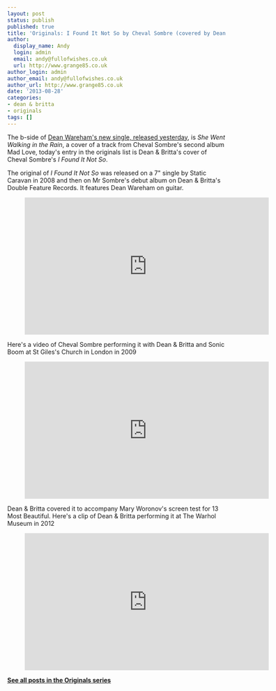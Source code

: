 ```yaml
---
layout: post
status: publish
published: true
title: 'Originals: I Found It Not So by Cheval Sombre (covered by Dean & Britta)'
author:
  display_name: Andy
  login: admin
  email: andy@fullofwishes.co.uk
  url: http://www.grange85.co.uk
author_login: admin
author_email: andy@fullofwishes.co.uk
author_url: http://www.grange85.co.uk
date: '2013-08-28'
categories:
- dean & britta
- originals
tags: []
---
```

<p>The b-side of <a href="/2013/08/27/new-dean-wareham-single-released-and-available-now/" title="New Dean Wareham single released and available now">Dean Wareham's new single, released yesterday</a>, is <em>She Went Walking in the Rain</em>, a cover of a track from Cheval Sombre's second album Mad Love, today's entry in the originals list is Dean & Britta's cover of Cheval Sombre's <em>I Found It Not So</em>.</p>
<p>The original of <em>I Found It Not So</em> was released on a 7" single by Static Caravan in 2008 and then on Mr Sombre's debut album on Dean & Britta's Double Feature Records. It features Dean Wareham on guitar.<br />
</p>
<figure class="caption aligncenter"><iframe width="560" height="315" src="https://www.youtube-nocookie.com/embed/w326GYZKiU8" frameborder="0" allowfullscreen></iframe><figcaption class="caption-text"></figcaption></figure>
<p>Here's a video of Cheval Sombre performing it with Dean & Britta and Sonic Boom at St Giles's Church in London in 2009<br />
</p>
<figure class="caption aligncenter"><iframe width="560" height="315" src="https://www.youtube-nocookie.com/embed/0lXnqpr_0H0" frameborder="0" allowfullscreen></iframe><figcaption class="caption-text"></figcaption></figure>
<p>Dean & Britta covered it to accompany Mary Woronov's screen test for 13 Most Beautiful. Here's a clip of Dean & Britta performing it at The Warhol Museum in 2012<br />
</p>
<figure class="caption aligncenter"><iframe width="560" height="315" src="https://www.youtube-nocookie.com/embed/uaWjr0dj13U" frameborder="0" allowfullscreen></iframe><figcaption class="caption-text"></figcaption></figure>
<p><strong><a href="/category/originals/" title="List: Originals">See all posts in the Originals series</a></strong></p>
